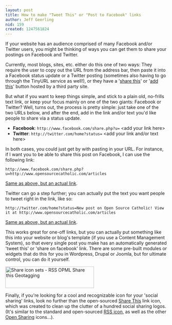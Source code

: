 ```yaml
---
layout: post
title: How to make "Tweet This" or "Post to Facebook" links
author: Jeff Geerling
nid: 159
created: 1247561824
---
```

<p>If your website has an audience comprised of many Facebook and/or Twitter users, you might be thinking of ways you can get them to share your postings on Facebook and Twitter.</p>
<p>Currently, most blogs, sites, etc. either do this one of two ways: They require the user to copy out the URL from the address bar, then paste it into a Facebook status update or a Twitter posting (sometimes also having to go through the TinyURL service as well!), or they have a '<a href="http://sharethis.com/">share this</a>' or '<a href="http://www.addthis.com/">add this</a>' button hosted by a third party site.</p>
<p>But what if you want to keep things simple, and stick to a plain old, no-frills text link, or keep your focus mainly on one of the two giants: Facebook or Twitter? Well, turns out, the process is pretty simple: just take one of the two URLs below, and after the end, add in the link and/or text you'd like people to share via a status update.</p>
<ul>
    <li><strong>Facebook</strong>: <code>http://www.facebook.com/share.php?u=</code> &lt;add your link here&gt;</li>
    <li><strong>Twitter</strong>: <code>http://twitter.com/home?status=</code> &lt;add your link and/or text here&gt;</li>
</ul>
<!--break-->
<p>In both cases, you could just get by with pasting in your URL. For instance, if I want you to be able to share this post on Facebook, I can use the following link:</p>
<p class="rteindent1"><code>http://www.facebook.com/share.php?u=http://www.opensourcecatholic.com/articles</code></p>
<p class="rteindent1"><a href="http://www.facebook.com/share.php?u=http://www.opensourcecatholic.com/articles">Same as above, but an actual link</a>.</p>
<p>Twitter can go a step further; you can actually put the text you want people to tweet right in the link, like so:</p>
<p class="rteindent1"><code>http://twitter.com/home?status=New post on Open Source Catholic! View it at http://www.opensourcecatholic.com/articles</code></p>
<p class="rteindent1"><a href="http://twitter.com/home?status=New post on Open Source Catholic! View it at http://www.opensourcecatholic.com/articles">Same as above, but an actual link</a>.</p>
<p>This works great for one-off links, but you can actually put something like this into your website or blog's template (if you use a Content Management System), so that every single post you make has an automatically generated 'tweet this' or 'share on facebook' link. There are some pre-built modules or widgets that do this for you in Wordpress, Drupal or Joomla, but for ultimate control, you can do it yourself.</p>
<p class="rtecenter"><img alt="Share icon sets - RSS OPML Share this Geotagging" width="276" height="67" src="/sites/opensourcecatholic.com/files/user-uploads/geerlingguy/share-icon-sets.png" /></p>
<p>Finally, if you're looking for a cool and recognizable icon for your 'social sharing' links, look no further than the open-sourced <a href="http://shareicons.com/">Share This</a>&nbsp;link icon, which was created to clean up the clutter of a hundred social sharing logos. (It's similar to the standard and open-sourced <a href="http://www.feedicons.com/">RSS icon</a>, as well as the other <a href="http://www.openshareicons.com/">Open Sharing</a> icons...).</p>
